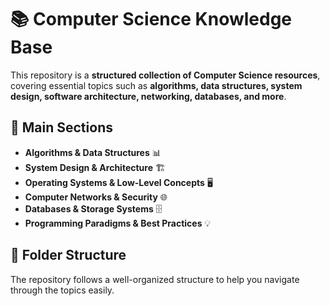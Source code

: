 # 📚 Computer Science Knowledge Base

This repository is a **structured collection of Computer Science resources**, covering essential topics such as **algorithms, data structures, system design, software architecture, networking, databases, and more**.

## 📌 Main Sections

- **Algorithms & Data Structures** 📊
- **System Design & Architecture** 🏗️
- **Operating Systems & Low-Level Concepts** 🖥️
- **Computer Networks & Security** 🌐
- **Databases & Storage Systems** 🗄️
- **Programming Paradigms & Best Practices** 💡

## 📂 Folder Structure

The repository follows a well-organized structure to help you navigate through the topics easily.
